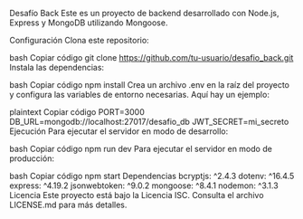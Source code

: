 Desafío Back
Este es un proyecto de backend desarrollado con Node.js, Express y MongoDB utilizando Mongoose.

Configuración
Clona este repositorio:

bash
Copiar código
git clone https://github.com/tu-usuario/desafio_back.git
Instala las dependencias:

bash
Copiar código
npm install
Crea un archivo .env en la raíz del proyecto y configura las variables de entorno necesarias. Aquí hay un ejemplo:

plaintext
Copiar código
PORT=3000
DB_URL=mongodb://localhost:27017/desafio_db
JWT_SECRET=mi_secreto
Ejecución
Para ejecutar el servidor en modo de desarrollo:

bash
Copiar código
npm run dev
Para ejecutar el servidor en modo de producción:

bash
Copiar código
npm start
Dependencias
bcryptjs: ^2.4.3
dotenv: ^16.4.5
express: ^4.19.2
jsonwebtoken: ^9.0.2
mongoose: ^8.4.1
nodemon: ^3.1.3
Licencia
Este proyecto está bajo la Licencia ISC. Consulta el archivo LICENSE.md para más detalles.